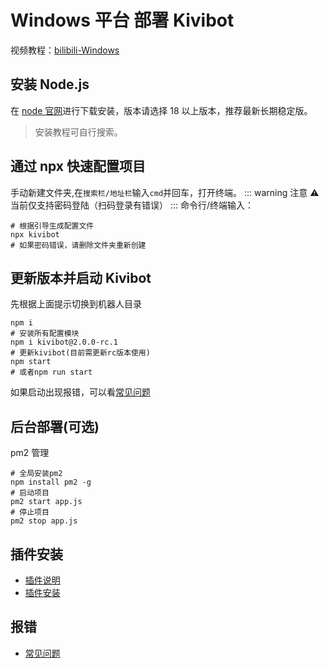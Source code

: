 # Windows 平台 部署 Kivibot

视频教程：[bilibili-Windows](https://www.bilibili.com/video/BV19xrkYnEEj/)

## 安装 Node.js

在 [node 官网](https://nodejs.org/zh-cn/download/)进行下载安装，版本请选择 18 以上版本，推荐最新长期稳定版。

> 安装教程可自行搜索。

## 通过 npx 快速配置项目

手动新建文件夹,在`搜索栏/地址栏`输入`cmd`并回车，打开终端。
::: warning 注意 ⚠️
当前仅支持密码登陆（扫码登录有错误）
:::
命令行/终端输入：

```shell
# 根据引导生成配置文件
npx kivibot
# 如果密码错误，请删除文件夹重新创建
```

## 更新版本并启动 Kivibot
先根据上面提示切换到机器人目录
```shell
npm i
# 安装所有配置模块
npm i kivibot@2.0.0-rc.1
# 更新kivibot(目前需更新rc版本使用)
npm start
# 或者npm run start
```

如果启动出现报错，可以看[常见问题](/start/problem)

## 后台部署(可选)

pm2 管理

```shell
# 全局安装pm2
npm install pm2 -g
# 启动项目
pm2 start app.js
# 停止项目
pm2 stop app.js
```

## 插件安装

- [插件说明](/plugin/note)
- [插件安装](/plugin/install)

## 报错

- [常见问题](/start/problem)
